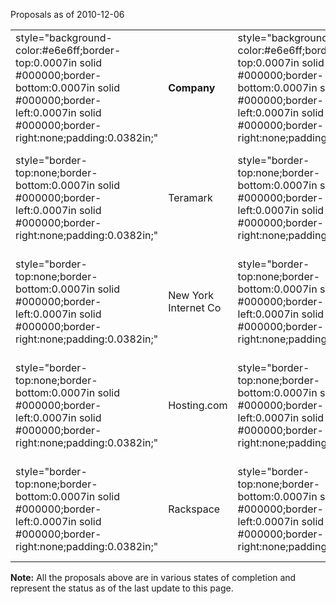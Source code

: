 Proposals as of 2010-12-06

|                                                                                                                                                                                    |                      |                                                                                                                                                                                    |                |                                                                                                                                                                                    |                                           |                                                                                                                                                          |              |
| ---------------------------------------------------------------------------------------------------------------------------------------------------------------------------------- | -------------------- | ---------------------------------------------------------------------------------------------------------------------------------------------------------------------------------- | -------------- | ---------------------------------------------------------------------------------------------------------------------------------------------------------------------------------- | ----------------------------------------- | -------------------------------------------------------------------------------------------------------------------------------------------------------- | ------------ |
| style="background-color:\#e6e6ff;border-top:0.0007in solid \#000000;border-bottom:0.0007in solid \#000000;border-left:0.0007in solid \#000000;border-right:none;padding:0.0382in;" | **Company**          | style="background-color:\#e6e6ff;border-top:0.0007in solid \#000000;border-bottom:0.0007in solid \#000000;border-left:0.0007in solid \#000000;border-right:none;padding:0.0382in;" | **Cost/month** | style="background-color:\#e6e6ff;border-top:0.0007in solid \#000000;border-bottom:0.0007in solid \#000000;border-left:0.0007in solid \#000000;border-right:none;padding:0.0382in;" | **General Info**                          | style="background-color:\#e6e6ff;border:0.0007in solid \#000000;padding:0.0382in;"                                                                       | **Proposal** |
| style="border-top:none;border-bottom:0.0007in solid \#000000;border-left:0.0007in solid \#000000;border-right:none;padding:0.0382in;"                                              | Teramark             | style="border-top:none;border-bottom:0.0007in solid \#000000;border-left:0.0007in solid \#000000;border-right:none;padding:0.0382in;"                                              | $6,390.00      | style="border-top:none;border-bottom:0.0007in solid \#000000;border-left:0.0007in solid \#000000;border-right:none;padding:0.0382in;"                                              | Enterprise Cloud solution                 | style="border-top:none;border-bottom:0.0007in solid \#000000;border-left:0.0007in solid \#000000;border-right:0.0007in solid \#000000;padding:0.0382in;" | To be linked |
| style="border-top:none;border-bottom:0.0007in solid \#000000;border-left:0.0007in solid \#000000;border-right:none;padding:0.0382in;"                                              | New York Internet Co | style="border-top:none;border-bottom:0.0007in solid \#000000;border-left:0.0007in solid \#000000;border-right:none;padding:0.0382in;"                                              | $1,475.00      | style="border-top:none;border-bottom:0.0007in solid \#000000;border-left:0.0007in solid \#000000;border-right:none;padding:0.0382in;"                                              | Private Cloud solution + Managed Solution | style="border-top:none;border-bottom:0.0007in solid \#000000;border-left:0.0007in solid \#000000;border-right:0.0007in solid \#000000;padding:0.0382in;" | To be linked |
| style="border-top:none;border-bottom:0.0007in solid \#000000;border-left:0.0007in solid \#000000;border-right:none;padding:0.0382in;"                                              | Hosting.com          | style="border-top:none;border-bottom:0.0007in solid \#000000;border-left:0.0007in solid \#000000;border-right:none;padding:0.0382in;"                                              | $683.25        | style="border-top:none;border-bottom:0.0007in solid \#000000;border-left:0.0007in solid \#000000;border-right:none;padding:0.0382in;"                                              | Cloud + partial-managed solution          | style="border-top:none;border-bottom:0.0007in solid \#000000;border-left:0.0007in solid \#000000;border-right:0.0007in solid \#000000;padding:0.0382in;" | To be linked |
| style="border-top:none;border-bottom:0.0007in solid \#000000;border-left:0.0007in solid \#000000;border-right:none;padding:0.0382in;"                                              | Rackspace            | style="border-top:none;border-bottom:0.0007in solid \#000000;border-left:0.0007in solid \#000000;border-right:none;padding:0.0382in;"                                              | $0.00          | style="border-top:none;border-bottom:0.0007in solid \#000000;border-left:0.0007in solid \#000000;border-right:none;padding:0.0382in;"                                              | Enterprise cloud solution                 | style="border-top:none;border-bottom:0.0007in solid \#000000;border-left:0.0007in solid \#000000;border-right:0.0007in solid \#000000;padding:0.0382in;" | To be linked |

**Note:** All the proposals above are in various states of completion
and represent the status as of the last update to this page.